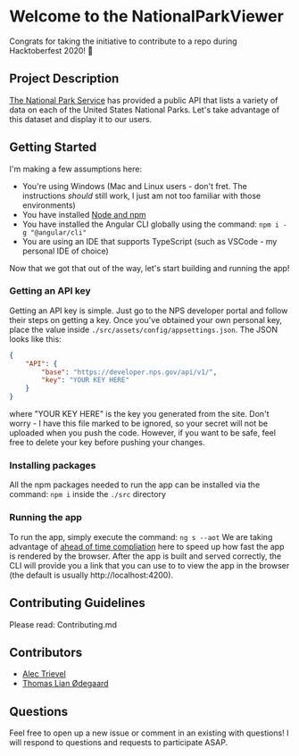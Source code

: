 # Welcome to the NationalParkViewer

Congrats for taking the initiative  to contribute to a repo during Hacktoberfest 2020! 🎃

## Project Description

[The National Park Service](https://www.nps.gov/index.htm) has provided a public API that lists a variety of data on each of the United States National Parks. Let's take advantage of this dataset and display it to our users. 

## Getting Started

I'm making a few assumptions here:

* You're using Windows (Mac and Linux users - don't fret. The instructions *should* still work, I just am not too familiar with those environments)
* You have installed [Node and npm](https://nodejs.org/en/download/)
* You have installed the Angular CLI globally using the command:  `npm i -g "@angular/cli"`
* You are using an IDE that supports TypeScript (such as VSCode - my personal IDE of choice)

Now that we got that out of the way, let's start building and running the app!

### Getting an API key

Getting an API key is simple. Just go to the NPS developer portal and follow their steps on getting a key. Once you've obtained your own personal key, place the value inside `./src/assets/config/appsettings.json`. The JSON looks like this: 
``` json
{
    "API": {
        "base": "https://developer.nps.gov/api/v1/",
        "key": "YOUR KEY HERE"
    }
}
```
where "YOUR KEY HERE" is the key you generated from the site. Don't worry - I have this file marked to be ignored, so your secret will not be uploaded when you push the code. However, if you want to be safe, feel free to delete your key before pushing your changes.

### Installing packages

All the npm packages needed to run the app can be installed via the command: `npm i` inside the `./src` directory

### Running the app

To run the app, simply execute the command: ```ng s --aot``` We are taking advantage of [ahead of time compliation](https://angular.io/guide/aot-compiler) here to speed up how fast the app is rendered by the browser. After the app is built and served correctly, the CLI will provide you a link that you can use to to view the app in the browser (the default is usually http://localhost:4200).

## Contributing Guidelines 

Please read: Contributing.md

## Contributors

* [Alec Trievel](https://github.com/atrievel)
* [Thomas Lian Ødegaard](https://github.com/thomaslian)

## Questions

Feel free to open up a new issue or comment in an existing with questions! I will respond to questions and requests to participate ASAP.

